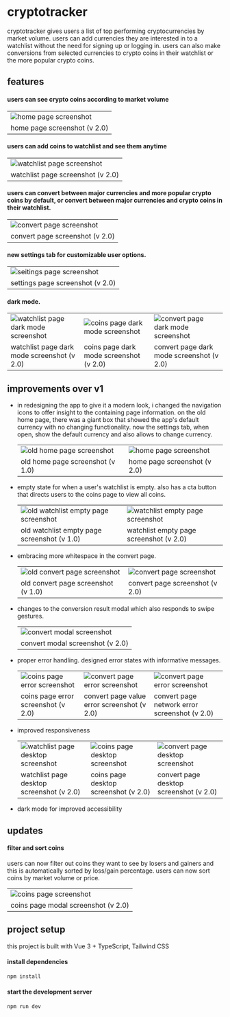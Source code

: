 # cryptotracker

cryptotracker gives users a list of top performing cryptocurrencies by market volume. users can add currencies they are interested in to a watchlist without the need for signing up or logging in. users can also make conversions from selected currencies to crypto coins in their watchlist or the more popular crypto coins.

## features

#### users can see crypto coins according to market volume
  ||
  | ------------- |
  | <img title='home page screenshot' src='./docs/img/home.jpeg' /> |
  | home page screenshot (v 2.0) |	



#### users can add coins to watchlist and see them anytime
  ||
  | ------------- |
  | <img title='watchlist page screenshot' src='./docs/img/watchlist.jpeg' /> |
  | watchlist page screenshot (v 2.0) |



#### users can convert between major currencies and more popular crypto coins by default, or convert between major currencies and crypto coins in their watchlist.
  ||
  | ------------- | 
  | <img title='convert page screenshot' src='./docs/img/convert.jpeg' /> |
  | convert page screenshot (v 2.0) |



#### new settings tab for customizable user options.
  ||
  | ------------- | 
  | <img title='seitings page screenshot' src='./docs/img/settings.jpeg' /> |
  | settings page screenshot (v 2.0) |



#### dark mode.
  ||||
  | ------------- | ------------- | ------------- |
  | <img title='watchlist page dark mode screenshot' src='./docs/img/dark_watchlist.jpeg' /> | <img title='coins page dark mode screenshot' src='./docs/img/dark_coins.jpeg' /> | <img title='convert page dark mode screenshot' src='./docs/img/dark_convert.jpeg' /> |
  | watchlist page dark mode screenshot (v 2.0) | coins page dark mode screenshot (v 2.0) | convert page dark mode screenshot (v 2.0) |



## improvements over v1

- in redesigning the app to give it a modern look, i changed the navigation icons to offer insight to the containing page information. on the old home page, there was a giant box that showed the app's default currency with no changing functionality. now the settings tab, when open, show the default currency and also allows to change currency.

  |||
  | ------------- | ------------- |
  | <img title='old home page screenshot' src='./docs/img/old_home.jpeg' /> | <img title='home page screenshot' src='./docs/img/home.jpeg' /> |
  | old home page screenshot (v 1.0) | home page screenshot (v 2.0) |



- empty state for when a user's watchlist is empty. also has a cta button that directs users to the coins page to view all coins. 

  |||
  | ------------- | ------------- |
  | <img title='old watchlist empty page screenshot' src='./docs/img/old_watchlist.jpeg' /> | <img title='watchlist empty page screenshot' src='./docs/img/watchlist_empty.jpeg' /> |
  | old watchlist empty page screenshot (v 1.0) | watchlist empty page screenshot (v 2.0) |



- embracing more whitespace in the convert page.

  |||
  | ------------- | ------------- |
  | <img title='old convert page screenshot' src='./docs/img/old_convert.jpeg' /> | <img title='convert page screenshot' src='./docs/img/convert.jpeg' /> |
  | old convert page screenshot (v 1.0) | convert page screenshot (v 2.0) |



- changes to the conversion result modal which also responds to swipe gestures. 

  ||
  | ------------- |
  | <img title='convert modal screenshot' src='./docs/img/convert_modal.jpeg' /> |
  | convert modal screenshot (v 2.0) |



- proper error handling. designed error states with informative messages.

  ||||
  | ------------- | ------------- | ------------- |
  | <img title='coins page error screenshot' src='./docs/img/home_error.jpeg' /> | <img title='convert page error screenshot' src='./docs/img/convert_error_1.jpeg' /> | <img title='convert page error screenshot' src='./docs/img/convert_error_2.jpeg' /> |
  | coins page error screenshot (v 2.0) | convert page value error screenshot (v 2.0) | convert page network error screenshot (v 2.0) |



- improved responsiveness

  ||||
  | ------------- | ------------- | ------------- |
  | <img title='watchlist page desktop screenshot' src='./docs/img/watchlist_lg.jpeg' /> | <img title='coins page desktop screenshot' src='./docs/img/home_lg.jpeg' /> | <img title='convert page desktop screenshot' src='./docs/img/convert_lg.jpeg' /> |
  | watchlist page desktop screenshot (v 2.0) | coins page desktop screenshot (v 2.0) | convert page desktop screenshot (v 2.0) |



- dark mode for improved accessibility

	

## updates

#### filter and sort coins

  users can now filter out coins they want to see by losers and gainers and this is automatically sorted by loss/gain percentage. users can now sort coins by market volume or price.

  ||
  | ------------- |
  | <img title='coins page screenshot' src='./docs/img/coins_2.jpeg' /> |
  | coins page modal screenshot (v 2.0) |



## project setup

this project is built with Vue 3 + TypeScript, Tailwind CSS

#### install dependencies
```bash
npm install
```



#### start the development server 
```bash
npm run dev
```
